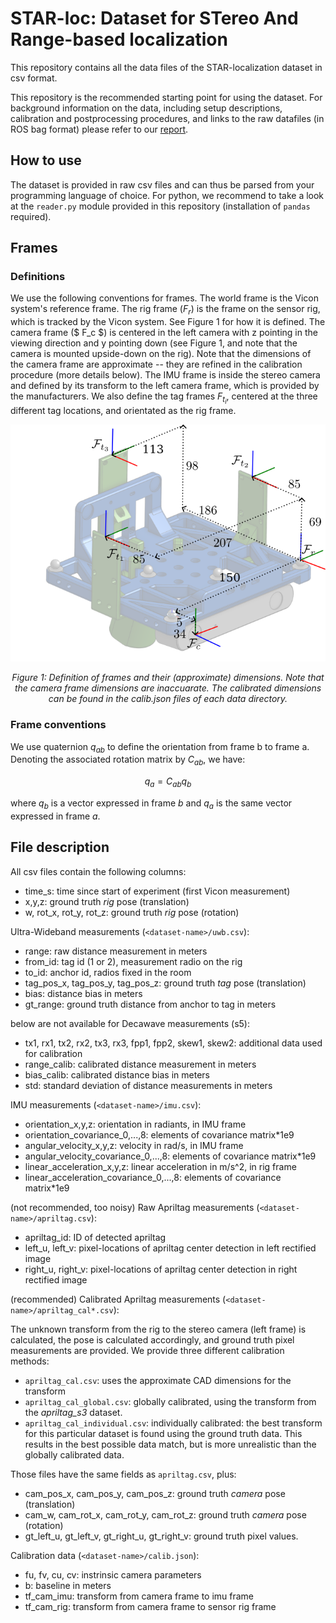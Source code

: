 STAR-loc: Dataset for STereo And Range-based localization
=========================================================

This repository contains all the data files of the STAR-localization dataset in csv format.

This repository is the recommended starting point for using the dataset. For background information on the data, including setup descriptions, calibration and postprocessing procedures, and links to the raw datafiles (in ROS bag format) please refer to our [report](https://drive.google.com/file/d/1QbwCDW5RjnWJaWT-bpR-nFcC4loe5t9n/view?usp=drive_link). 

## How to use

The dataset is provided in raw csv files and can thus be parsed from your programming language of choice. For python, we recommend to take a look at the `reader.py` module provided in this repository (installation of `pandas` required). 

## Frames

### Definitions
We use the following conventions for frames. The world frame is the Vicon system's reference frame. The rig frame ($F_r$) is the frame on the sensor rig, which is tracked by the Vicon system. See Figure 1 for how it is defined. The camera frame ($ F_c $) is centered in the left camera with z pointing in the viewing direction and y pointing down (see Figure 1, and note that the camera is mounted upside-down on the rig). Note that the dimensions of the camera frame are approximate -- they are refined in the calibration procedure (more details below). The IMU frame is inside the stereo camera and defined by its transform to the left camera frame, which is provided by the manufacturers. We also define the tag frames $F_{t_i}$, centered at the three different tag locations, and orientated as the rig frame. 

![](doc/frames.png)
<p style="text-align: center;"><em> Figure 1: Definition of frames and their (approximate) dimensions. Note that the camera frame dimensions are inaccuarate. The calibrated dimensions can be found in the calib.json files of each data directory. </em></p>

### Frame conventions 

We use quaternion $q_{ab}$ to define the orientation from frame b to frame a. Denoting the associated rotation matrix by $C_{ab}$, we have:

$$
q_a = C_{ab} q_b
$$

where $q_b$ is a vector expressed in frame $b$ and $q_a$ is the same vector expressed in frame $a$. 


## File description

All csv files contain the following columns:

- time_s: time since start of experiment (first Vicon measurement)
- x,y,z:  ground truth *rig* pose (translation)
- w, rot_x, rot_y, rot_z:  ground truth *rig* pose (rotation)

Ultra-Wideband measurements (`<dataset-name>/uwb.csv`):

- range: raw distance measurement in meters
- from_id: tag id (1 or 2), measurement radio on the rig
- to_id: anchor id, radios fixed in the room
- tag_pos_x, tag_pos_y, tag_pos_z:  ground truth *tag* pose (translation)
- bias:  distance bias in meters
- gt_range:  ground truth distance from anchor to tag in meters

below are not available for Decawave measurements (s5):

- tx1, rx1, tx2, rx2, tx3, rx3, fpp1, fpp2, skew1, skew2: additional data used for calibration
- range_calib: calibrated distance measurement in meters
- bias_calib: calibrated distance bias in meters
- std: standard deviation of distance measurements in meters

IMU measurements (`<dataset-name>/imu.csv`):

- orientation_x,y,z: orientation in radiants, in IMU frame
- orientation_covariance_0,...,8: elements of covariance matrix*1e9
- angular_velocity_x,y,z: velocity in rad/s, in IMU frame
- angular_velocity_covariance_0,...,8: elements of covariance matrix*1e9
- linear_acceleration_x,y,z: linear acceleration in m/s^2, in rig frame
- linear_acceleration_covariance_0,...,8: elements of covariance matrix*1e9

(not recommended, too noisy) Raw Apriltag measurements (`<dataset-name>/apriltag.csv`):

- apriltag_id: ID of detected apriltag
- left_u, left_v: pixel-locations of apriltag center detection in left rectified image
- right_u, right_v: pixel-locations of apriltag center detection in right rectified image

(recommended) Calibrated Apriltag measurements  (`<dataset-name>/apriltag_cal*.csv`):


The unknown transform from the rig to the stereo camera (left frame) is calculated, the pose is calculated accordingly, and ground truth pixel measurements are provided. We provide three different calibration methods:

- `apriltag_cal.csv`: uses the approximate CAD dimensions for the transform
- `apriltag_cal_global.csv`: globally calibrated, using the transform from the *apriltag_s3* dataset.
- `apriltag_cal_individual.csv`: individually calibrated: the best transform for this particular dataset is found using the ground truth data. This results in the best possible data match, but is more unrealistic than the globally calibrated data. 

Those files have the same fields as `apriltag.csv`, plus:
 
- cam_pos_x, cam_pos_y, cam_pos_z:  ground truth *camera* pose (translation)
- cam_w, cam_rot_x, cam_rot_y, cam_rot_z:  ground truth *camera* pose (rotation)
- gt_left_u, gt_left_v, gt_right_u, gt_right_v: ground truth pixel values.

Calibration data (`<dataset-name>/calib.json`): 

- fu, fv, cu, cv: instrinsic camera parameters
- b: baseline in meters
- tf_cam_imu: transform from camera frame to imu frame
- tf_cam_rig: transform from camera frame to sensor rig frame
